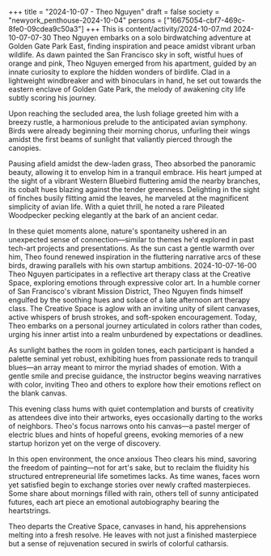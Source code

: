 +++
title = "2024-10-07 - Theo Nguyen"
draft = false
society = "newyork_penthouse-2024-10-04"
persons = ["16675054-cbf7-469c-8fe0-09cdea9c50a3"]
+++
This is content/activity/2024-10-07.md
2024-10-07-07-30
Theo Nguyen embarks on a solo birdwatching adventure at Golden Gate Park East, finding inspiration and peace amidst vibrant urban wildlife.
As dawn painted the San Francisco sky in soft, wistful hues of orange and pink, Theo Nguyen emerged from his apartment, guided by an innate curiosity to explore the hidden wonders of birdlife. Clad in a lightweight windbreaker and with binoculars in hand, he set out towards the eastern enclave of Golden Gate Park, the melody of awakening city life subtly scoring his journey. 

Upon reaching the secluded area, the lush foliage greeted him with a breezy rustle, a harmonious prelude to the anticipated avian symphony. Birds were already beginning their morning chorus, unfurling their wings amidst the first beams of sunlight that valiantly pierced through the canopies. 

Pausing afield amidst the dew-laden grass, Theo absorbed the panoramic beauty, allowing it to envelop him in a tranquil embrace. His heart jumped at the sight of a vibrant Western Bluebird fluttering amid the nearby branches, its cobalt hues blazing against the tender greenness. Delighting in the sight of finches busily flitting amid the leaves, he marveled at the magnificent simplicity of avian life. With a quiet thrill, he noted a rare Pileated Woodpecker pecking elegantly at the bark of an ancient cedar.

In these quiet moments alone, nature's spontaneity ushered in an unexpected sense of connection—similar to themes he'd explored in past tech-art projects and presentations. As the sun cast a gentle warmth over him, Theo found renewed inspiration in the fluttering narrative arcs of these birds, drawing parallels with his own startup ambitions.
2024-10-07-16-00
Theo Nguyen participates in a reflective art therapy class at the Creative Space, exploring emotions through expressive color art.
In a humble corner of San Francisco's vibrant Mission District, Theo Nguyen finds himself engulfed by the soothing hues and solace of a late afternoon art therapy class. The Creative Space is aglow with an inviting unity of silent canvases, active whispers of brush strokes, and soft-spoken encouragement. Today, Theo embarks on a personal journey articulated in colors rather than codes, urging his inner artist into a realm unburdened by expectations or deadlines.

As sunlight bathes the room in golden tones, each participant is handed a palette seminal yet robust, exhibiting hues from passionate reds to tranquil blues—an array meant to mirror the myriad shades of emotion. With a gentle smile and precise guidance, the instructor begins weaving narratives with color, inviting Theo and others to explore how their emotions reflect on the blank canvas.

This evening class hums with quiet contemplation and bursts of creativity as attendees dive into their artworks, eyes occasionally darting to the works of neighbors. Theo's focus narrows onto his canvas—a pastel merger of electric blues and hints of hopeful greens, evoking memories of a new startup horizon yet on the verge of discovery. 

In this open environment, the once anxious Theo clears his mind, savoring the freedom of painting—not for art's sake, but to reclaim the fluidity his structured entrepreneurial life sometimes lacks. As time wanes, faces worn yet satisfied begin to exchange stories over newly crafted masterpieces. Some share about mornings filled with rain, others tell of sunny anticipated futures, each art piece an emotional autobiography bearing the heartstrings.

Theo departs the Creative Space, canvases in hand, his apprehensions melting into a fresh resolve. He leaves with not just a finished masterpiece but a sense of rejuvenation secured in swirls of colorful catharsis.
